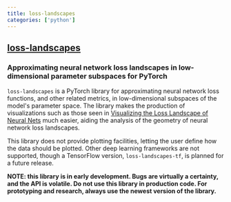 ```yaml
---
title: loss-landscapes
categories: ['python']
---
```

## [loss-landscapes](https://github.com/marcellodebernardi/loss-landscapes)

### Approximating neural network loss landscapes in low-dimensional parameter subspaces for PyTorch


`loss-landscapes` is a PyTorch library for approximating neural network loss functions, and other related metrics, 
in low-dimensional subspaces of the model's parameter space. The library makes the production of visualizations
such as those seen in [Visualizing the Loss Landscape of Neural Nets](https://arxiv.org/abs/1712.09913v3) much
easier, aiding the analysis of the geometry of neural network loss landscapes.

This library does not provide plotting facilities, letting the user define how the data should be plotted. Other
deep learning frameworks are not supported, though a TensorFlow version, `loss-landscapes-tf`, is planned for
a future release.

**NOTE: this library is in early development. Bugs are virtually a certainty, and the API is volatile. Do not use
this library in production code. For prototyping and research, always use the newest version of the library.**

